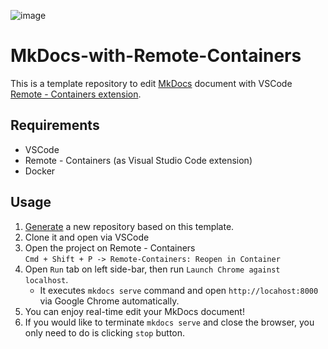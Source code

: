 
![image](./img/image.gif)
# MkDocs-with-Remote-Containers
This is a template repository to edit [MkDocs](https://www.mkdocs.org) document with VSCode [Remote - Containers extension](https://marketplace.visualstudio.com/items?itemName=ms-vscode-remote.remote-containers).

## Requirements

- VSCode
- Remote - Containers (as Visual Studio Code extension)
- Docker

## Usage

1. [Generate](https://github.com/hitsumabushi845/MkDocs-with-Remote-Containers/generate) a new repository based on this template.
2. Clone it and open via VSCode
3. Open the project on Remote - Containers  
   `Cmd + Shift + P -> Remote-Containers: Reopen in Container`
4. Open `Run` tab on left side-bar, then run `Launch Chrome against localhost`.
   - It executes `mkdocs serve` command and open `http://locahost:8000` via Google Chrome automatically.
5. You can enjoy real-time edit your MkDocs document!
6. If you would like to terminate `mkdocs serve` and close the browser, you only need to do is clicking `stop` button.
